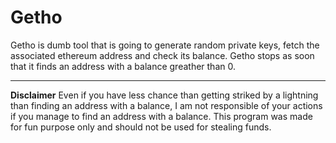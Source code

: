 # Getho

Getho is dumb tool that is going to generate random private keys, fetch the associated ethereum address and check its balance.
Getho stops as soon that it finds an address with a balance greather than 0.

---

**Disclaimer**
Even if you have less chance than getting striked by a lightning than finding an address with a balance,
I am not responsible of your actions if you manage to find an address with a balance.
This program was made for fun purpose only and should not be used for stealing funds.
